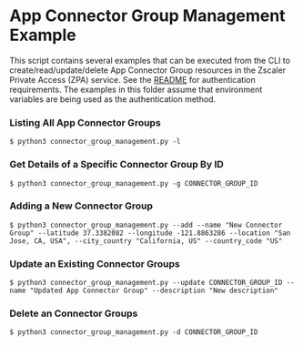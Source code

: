 App Connector Group Management Example
======================================

This script contains several examples that can be executed from the CLI to create/read/update/delete App Connector Group resources in the Zscaler Private Access (ZPA) service. See the [README](../README.md) for authentication requirements. The examples in this folder assume that environment variables are being used as the authentication method.

### Listing All App Connector Groups

```shell
$ python3 connector_group_management.py -l
```

### Get Details of a Specific Connector Group By ID

```shell
$ python3 connector_group_management.py -g CONNECTOR_GROUP_ID
```

### Adding a New Connector Group

```shell
$ python3 connector_group_management.py --add --name "New Connector Group" --latitude 37.3382082 --longitude -121.8863286 --location "San Jose, CA, USA", --city_country "California, US" --country_code "US"
```

### Update an Existing Connector Groups

```shell
$ python3 connector_group_management.py --update CONNECTOR_GROUP_ID --name "Updated App Connector Group" --description "New description"
```

### Delete an Connector Groups

```shell
$ python3 connector_group_management.py -d CONNECTOR_GROUP_ID

```
